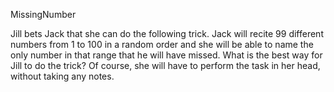 MissingNumber

Jill bets Jack that she can do the following trick. Jack will recite 99 different numbers from 1 to 100 in a random order and she will be able to name the only number in that range that he will have missed. What is the best way for Jill to do the trick? Of course, she will have to perform the task in her head, without taking any notes.
